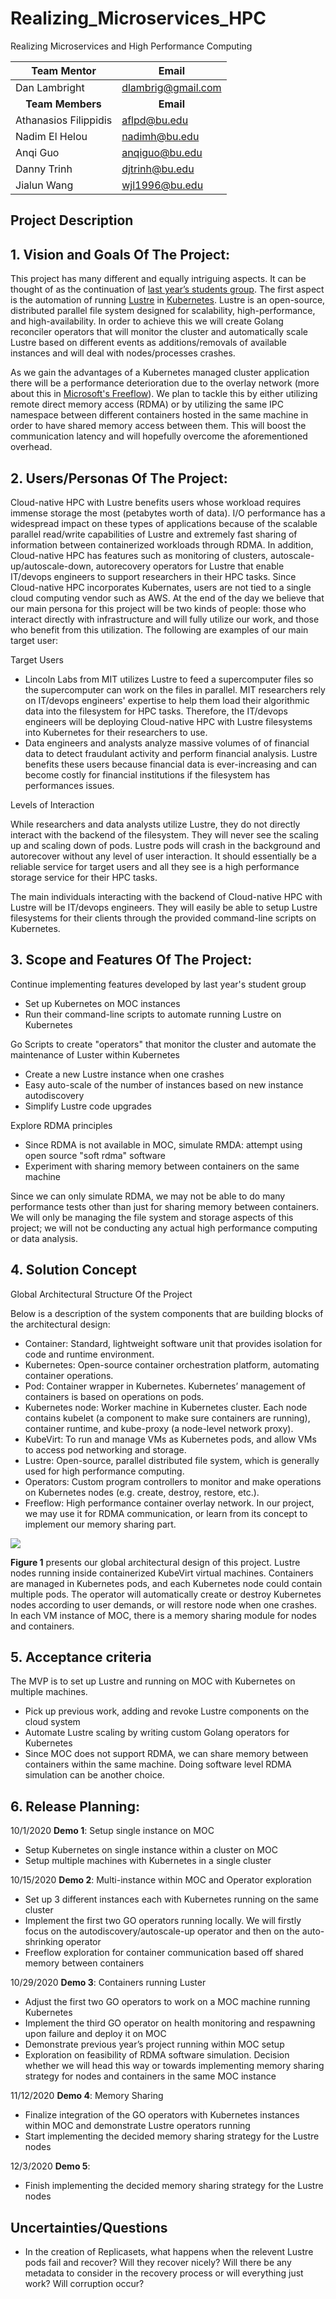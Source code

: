 # Realizing_Microservices_HPC
Realizing Microservices and High Performance Computing

|Team Mentor          |Email             |
|---------------------|------------------|
|Dan Lambright        |dlambrig@gmail.com|
|<div align="center">**Team Members**</div>|<div align="center">**Email**</div>|
|Athanasios Filippidis|aflpd@bu.edu      |
|Nadim El Helou       |nadimh@bu.edu     |
|Anqi Guo             |anqiguo@bu.edu    |
|Danny Trinh          |djtrinh@bu.edu    |
|Jialun Wang          |wjl1996@bu.edu    |

## Project Description

## 1. Vision and Goals Of The Project:
This project has many different and equally intriguing aspects. It can be thought of as the continuation of [last year’s students group](https://github.com/BU-NU-CLOUD-F19/Cloud-Native_high-performance_computing/). The first aspect is the automation of running [Lustre](https://wiki.lustre.org/Main_Page) in [Kubernetes](https://kubernetes.io/docs/concepts/overview/what-is-kubernetes/). Lustre is an open-source, distributed parallel file system designed for scalability, high-performance, and high-availability. In order to achieve this we will create Golang reconciler operators that will monitor the cluster and automatically scale Lustre based on different events as additions/removals of available instances and will deal with nodes/processes crashes.

As we gain the advantages of a Kubernetes managed cluster application there will be a performance deterioration due to the overlay network (more about this in [Microsoft's Freeflow](https://github.com/microsoft/Freeflow)). We plan to tackle this by either utilizing remote direct memory access (RDMA) or by utilizing the same IPC namespace between different containers hosted in the same machine in order to have shared memory access between them. This will boost the communication latency and will hopefully overcome the aforementioned overhead.

## 2. Users/Personas Of The Project:
Cloud-native HPC with Lustre benefits users whose workload requires immense storage the most (petabytes worth of data). I/O performance has a widespread impact on these types of applications because of the scalable parallel read/write capabilities of Lustre and extremely fast sharing of information between containerized workloads through RDMA. In addition, Cloud-native HPC has features such as monitoring of clusters, autoscale-up/autoscale-down, autorecovery operators for Lustre that enable IT/devops engineers to support researchers in their HPC tasks. Since Cloud-native HPC incorporates Kubernates, users are not tied to a single cloud computing vendor such as AWS. At the end of the day we believe that our main persona for this project will be two kinds of people: those who interact directly with infrastructure and will fully utilize our work, and those who benefit from this utilization. The following are examples of our main target user:

Target Users
- Lincoln Labs from MIT utilizes Lustre to feed a supercomputer files so the supercomputer can work on the files in parallel. MIT researchers rely on IT/devops engineers' expertise to help them load their algorithmic data into the filesystem for HPC tasks. Therefore, the IT/devops engineers will be deploying Cloud-native HPC with Lustre filesystems into Kubernetes for their researchers to use.
- Data engineers and analysts analyze massive volumes of of financial data to detect fraudulant activity and perform financial analysis. Lustre benefits these users because financial data is ever-increasing and can become costly for financial institutions if the filesystem has performances issues.

Levels of Interaction

While researchers and data analysts utilize Lustre, they do not directly interact with the backend of the filesystem. They will never see the scaling up and scaling down of pods. Lustre pods will crash in the background and autorecover without any level of user interaction. It should essentially be a reliable service for target users and all they see is a high performance storage service for their HPC tasks.

The main individuals interacting with the backend of Cloud-native HPC with Lustre will be IT/devops engineers. They will easily be able to setup Lustre filesystems for their clients through the provided command-line scripts on Kubernetes.

## 3. Scope and Features Of The Project:
Continue implementing features developed by last year's student group
- Set up Kubernetes on MOC instances
- Run their command-line scripts to automate running Lustre on Kubernetes

Go Scripts to create "operators" that monitor the cluster and automate the maintenance of Luster within Kubernetes
- Create a new Lustre instance when one crashes
- Easy auto-scale of the number of instances based on new instance autodiscovery
- Simplify Lustre code upgrades

Explore RDMA principles 
- Since RDMA is not available in MOC, simulate RMDA: attempt using open source "soft rdma" software
- Experiment with sharing memory between containers on the same machine

Since we can only simulate RDMA, we may not be able to do many performance tests other than just for sharing memory between containers. We will only be managing the file system and storage aspects of this project; we will not be conducting any actual high performance computing or data analysis.

## 4. Solution Concept
Global Architectural Structure Of the Project

Below is a description of the system components that are building blocks of the architectural design:
- Container: Standard, lightweight software unit that provides isolation for code and runtime environment.
- Kubernetes: Open-source container orchestration platform, automating container operations.
- Pod: Container wrapper in Kubernetes. Kubernetes’ management of containers is based on operations on pods.
- Kubernetes node: Worker machine in Kubernetes cluster. Each node contains kubelet (a component to make sure containers are running), container runtime, and kube-proxy (a node-level network proxy).
- KubeVirt: To run and manage VMs as Kubernetes pods, and allow VMs to access pod networking and storage.
- Lustre: Open-source, parallel distributed file system, which is generally used for high performance computing.
- Operators: Custom program controllers to monitor and make operations on Kubernetes nodes (e.g. create, destroy, restore, etc.).
- Freeflow: High performance container overlay network. In our project, we may use it for RDMA communication, or learn from its concept to implement our memory sharing part.

<img src="images/figure01.png?raw=true"/>

**Figure 1** presents our global architectural design of this project. Lustre nodes running inside containerized KubeVirt virtual machines. Containers are managed in Kubernetes pods, and each Kubernetes node could contain multiple pods. The operator will automatically create or destroy Kubernetes nodes according to user demands, or will restore node when one crashes. In each VM instance of MOC, there is a memory sharing module for nodes and containers.

## 5. Acceptance criteria
The MVP is to set up Lustre and running on MOC with Kubernetes on multiple machines.

- Pick up previous work, adding and revoke Lustre components on the cloud system
- Automate Lustre scaling by writing custom Golang operators for Kubernetes
- Since MOC does not support RDMA, we can share memory between containers within the same machine. Doing software level RDMA simulation can be another choice.

## 6. Release Planning:
10/1/2020 **Demo 1**: Setup single instance on MOC
- Setup Kubernetes on single instance within a cluster on MOC
- Setup multiple machines with Kubernetes in a single cluster

10/15/2020 **Demo 2**: Multi-instance within MOC and Operator exploration
- Set up 3 different instances each with Kubernetes running on the same cluster
- Implement the first two GO operators running locally. We will firstly focus on the autodiscovery/autoscale-up operator and then on the auto-shrinking operator
- Freeflow exploration for container communication based off shared memory between containers

10/29/2020 **Demo 3**: Containers running Luster
- Adjust the first two GO operators to work on a MOC machine running Kubernetes
- Implement the third GO operator on health monitoring and respawning upon failure and deploy it on MOC
- Demonstrate previous year’s project running within MOC setup
- Exploration on feasibility of RDMA software simulation. Decision whether we will head this way or towards implementing memory sharing strategy for nodes and containers in the same MOC instance

11/12/2020 **Demo 4**: Memory Sharing
- Finalize integration of the GO operators with Kubernetes instances within MOC and demonstrate Lustre operators running
- Start implementing the decided memory sharing strategy for the Lustre nodes

12/3/2020 **Demo 5**:
- Finish implementing the decided memory sharing strategy for the Lustre nodes

## Uncertainties/Questions
- In the creation of Replicasets, what happens when the relevent Lustre pods fail and recover? Will they recover nicely? Will there be any metadata to consider in the recovery process or will everything just work? Will corruption occur?
